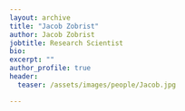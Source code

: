 ```yaml
---
layout: archive
title: "Jacob Zobrist"
author: Jacob Zobrist
jobtitle: Research Scientist
bio:
excerpt: ""
author_profile: true
header:
  teaser: /assets/images/people/Jacob.jpg

---
```


